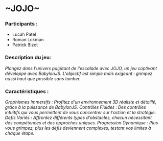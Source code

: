 # ~JOJO~

### Participants : 
- Lucah Patel
- Roman Lokman
- Patrick Bizot

### Description du jeu:
  _Plongez dans l'univers palpitant de l'escalade avec JOJO, un jeu captivant développé avec BabylonJS. L'objectif est simple mais exigeant : grimpez aussi haut que possible sans tomber._

### Caractéristiques :

  _Graphismes Immersifs : Profitez d'un environnement 3D réaliste et détaillé, grâce à la puissance de BabylonJS.
Contrôles Fluides : Des contrôles intuitifs qui vous permettent de vous concentrer sur l'action et la stratégie.
Défis Variés : Affrontez différents types d'obstacles, chacun nécessitant des compétences et des approches uniques.
Progression Dynamique : Plus vous grimpez, plus les défis deviennent complexes, testant vos limites à chaque étape._
